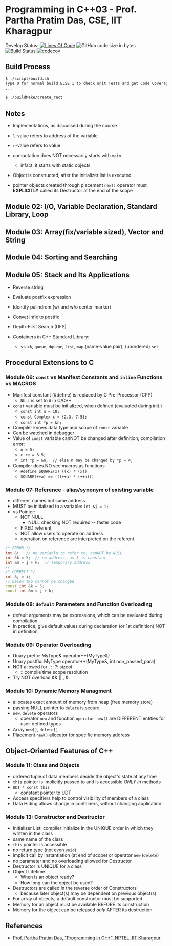 # Programming in C++03 - Prof. Partha Pratim Das, CSE, IIT Kharagpur

Develop Status: [![Lines Of Code](https://tokei.rs/b1/github/XAMPPRocky/tokei?category=code)](https://github.com/engrvivs/tutorial-nptel-ppd) ![GitHub code size in bytes](https://img.shields.io/github/languages/code-size/engrvivs/tutorial-nptel-ppd) [![Build Status](https://travis-ci.com/engrvivs/tutorial-nptel-ppd.svg?branch=main)](https://travis-ci.com/engrvivs/tutorial-nptel-ppd) [![codecov](https://codecov.io/gh/engrvivs/tutorial-nptel-ppd/branch/main/graph/badge.svg?token=trEpzuvPIS)](https://codecov.io/gh/engrvivs/tutorial-nptel-ppd)

## Build Process

```bash
$ ./script/build.sh
Type 0 for normal build ELSE 1 to check unit Tests and get Code Coverage: 0
...

$ ./buildMake/create_rect
```

## Notes

- Implementations, as discussed during the course

- `l`-value refers to address of the variable
- `r`-value refers to value
- computation does NOT necessarily starts with `main`
  - infact, it starts with static objects
- Object is constructed, after the initializer list is executed
- pointer objects created through placement `new()` operator
must **EXPLICITLY** called its Destructor at the end of the scope

## Module 02: I/O, Variable Declaration, Standard Library, Loop

## Module 03: Array(fix/variable sized), Vector and String

## Module 04: Sorting and Searching

## Module 05: Stack and Its Applications

- Reverse string
- Evaluate postfix expression
- Identify palindrom (w/ and w/o center-marker)
- Convet infix to postfix
- Depth-First Search (DFS)

- Containers in C++ Standard Library:
  - `stack`, `queue`, `dqueue`, `list`, `map` (name-value pair), (unordered) `set`

## Procedural Extensions to C

### Module 06: `const` vs Manifest Constants and `inline` Functions vs MACROS

- Manifest constant (#define) is replaced by C Pre-Processor (CPP)
  - `NULL` is set to `0` in C/C++
- `const` variable must be initialized, when defined (evaluated during init.)
  - `const int n = 10;`
  - `const Complex c = {2.3, 7.5};`
  - `const int *p = &n;`
- Compiler knows data type and scope of `const` variable
- Can be watched in debugger
- Value of `const` variable canNOT be changed after definition; compilation error:
  - `n = 5;`
  - `c.re = 3.5;`
  - `int *p = &n;  // else n may be changed by *p = 4;`
- Compiler does NO see macros as functions
  - `#define SQUARE(x) ((x) * (x))`
  - `SQUARE(++a) == (((++a) * (++a)))`

### Module 07: Reference - alias/synonym of existing variable

- different names but same address
- MUST be initialized to a variable: `int &j = i;`
- vs Pointer:
  - NOT NULL
    - NULL checking NOT required -- faster code
  - FIXED referent
  - NOT allow users to operate on address
  - operation on reference are interpreted on the referent

```C++
/* ERROR */
int &j;  // no variable to refer to; canNOT be NULL
int &k = 5;  // no address, as 5 is constant
int &m = j + k;  // temporary address
//
/* CORRECT */
int &j = i;
// below two cannot be changed
const int &k = 5;
const int &m = j + k;
```

### Module 08: `default` Parameters and Function Overloading

- default arguments may be expressions, which can be evaluated during compilation
- In practice, give default values during declaration (or 1st definition) NOT in definition

### Module 09: Operator Overloading

- Unary prefix: MyType& operator++(MyType&)
- Unary postfix: MyType operator++(MyType&, int non_passed_para)
- NOT allowed for . :: ?: sizeof
  - :: compile time scope resolution
- Try NOT overload && || , &

### Module 10: Dynamic Memory Managment

- allocates exact amount of memory from heap (free memory store)
- passing NULL pointer to `delete` is secure
- `new`, `delete` operators
  - operator `new` and function `operator new()` are DIFFERENT entities for user-defined types
- Array `new[]`, `delete[]`
- Placement `new()` allocator for specific memory address

## Object-Oriented Features of C++

### Module 11: Class and Objects

- ordered tuple of data members decide the object's state at any time
- `this` pointer is implicitly passed to and is accessible *ONLY in* methods
- `UDT * const this`
  - constant pointer to UDT
- Access specifiers help to control visibility of members of a class
- Data Hiding allows change in containers, without changing application

### Module 13: Constructor and Destructor

- Initializer List: compiler initialize in the UNIQUE order in which they written in the class
- same name of the class
- `this` pointer is accessible
- no return type (not even `void`)
- implicit call by instantiation (at end of scope) or operator `new` (`delete`)
- no parameter and no overloading allowed for Destructor
- Destructor is UNIQUE for a class
- Object Lifetime
  - When is an object ready?
  - How long can the object be used?
- Destructors are called in the reverse order of Constructors
  - because later object(s) may be dependent on previous object(s)
- For array of objects, a default constructor must be supported
- Memory for an object must be available BEFORE its construction
- Memory for the object can be released *only* AFTER its destruction

## References

- [Prof. Partha Pratim Das, "Programming in C++", NPTEL, IIT Kharagpur](https://nptel.ac.in/courses/106/105/106105151/)
